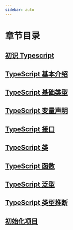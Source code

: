 ```yaml
---
sidebar: auto
---
```


# 章节目录

## [初识 Typescript](chapter1/README.md)

## [TypeScript 基本介绍](./introduce.md)

## [TypeScript 基础类型](./chapter2/type.md)

## [TypeScript 变量声明](./chapter2/declare.md)

## [TypeScript 接口](./chapter2/interface.md)

## [TypeScript 类](./chapter2/class.md)

## [TypeScript 函数](./chapter2/function.md)

## [TypeScript 泛型](./chapter2/generic.md)

## [TypeScript 类型推断](./chapter2/inference.md)

## [初始化项目](./chapter3/init.md)

